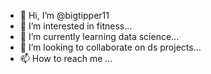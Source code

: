 - 👋 Hi, I’m @bigtipper11
- 👀 I’m interested in fitness...
- 🌱 I’m currently learning data science...
- 💞️ I’m looking to collaborate on ds projects...
- 📫 How to reach me ...

<!---
bigtipper11/bigtipper11 is a ✨ special ✨ repository because its `README.md` (this file) appears on your GitHub profile.
You can click the Preview link to take a look at your changes.
--->
